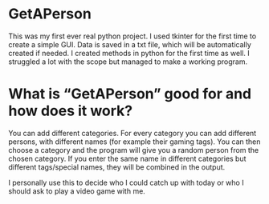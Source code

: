 # GetAPerson

This was my first ever real python project. I used tkinter for the first time to create a simple GUI. Data is saved in a txt file, which will be automatically created if needed. I created methods in python for the first time as well. I struggled a lot with the scope but managed to make a working program.

# What is “GetAPerson” good for and how does it work?

You can add different categories. For every category you can add different persons, with different names (for example their gaming tags). You can then choose a category and the program will give you a random person from the chosen category. If you enter the same name in different categories but different tags/special names, they will be combined in the output.

I personally use this to decide who I could catch up with today or who I should ask to play a video game with me.
